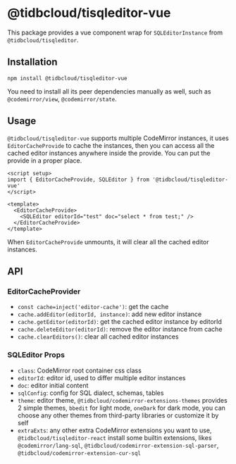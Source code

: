 # @tidbcloud/tisqleditor-vue

This package provides a vue component wrap for `SQLEditorInstance` from `@tidbcloud/tisqleditor`.

## Installation

```shell
npm install @tidbcloud/tisqleditor-vue
```

You need to install all its peer dependencies manually as well, such as `@codemirror/view`, `@codemirror/state`.

## Usage

`@tidbcloud/tisqleditor-vue` supports multiple CodeMirror instances, it uses `EditorCacheProvide` to cache the instances, then you can access all the cached editor instances anywhere inside the provide. You can put the provide in a proper place.

```vue
<script setup>
import { EditorCacheProvide, SQLEditor } from '@tidbcloud/tisqleditor-vue'
</script>

<template>
  <EditorCacheProvide>
    <SQLEditor editorId="test" doc="select * from test;" />
  </EditorCacheProvide>
</template>
```

When `EditorCacheProvide` unmounts, it will clear all the cached editor instances.

## API

### EditorCacheProvider

- `const cache=inject('editor-cache')`: get the cache
- `cache.addEditor(editorId, instance)`: add new editor instance
- `cache.getEditor(editorId)`: get the cached editor instance by editorId
- `cache.deleteEditor(editorId)`: remove the editor instance from cache
- `cache.clearEditors()`: clear all cached editor instances

### SQLEditor Props

- `class`: CodeMirror root container css class
- `editorId`: editor id, used to differ multiple editor instances
- `doc`: editor initial content
- `sqlConfig`: config for SQL dialect, schemas, tables
- `theme`: editor theme, `@tidbcloud/codemirror-extensions-themes` provides 2 simple themes, `bbedit` for light mode, `oneDark` for dark mode, you can choose any other themes from third-party libraries or customize it by self
- `extraExts`: any other extra CodeMirror extensions you want to use, `@tidbcloud/tisqleditor-react` install some builtin extensions, likes `@codemirror/lang-sql`, `@tidbcloud/codemirror-extension-sql-parser`, `@tidbcloud/codemirror-extension-cur-sql`
